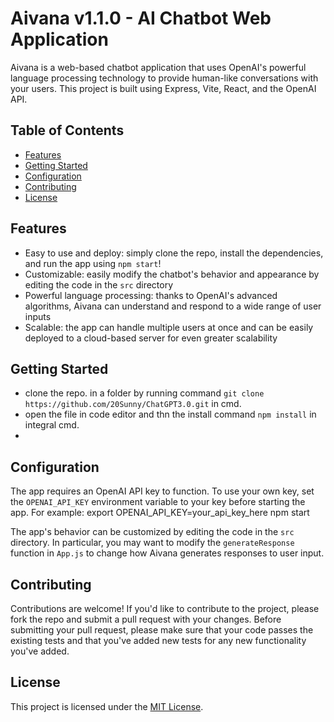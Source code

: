 # Aivana v1.1.0 - AI Chatbot Web Application

Aivana is a web-based chatbot application that uses OpenAI's powerful language processing technology to provide human-like conversations with your users. This project is built using Express, Vite, React, and the OpenAI API.

## Table of Contents

- [Features](#features)
- [Getting Started](#getting-started)
- [Configuration](#configuration)
- [Contributing](#contributing)
- [License](#license)

## Features

- Easy to use and deploy: simply clone the repo, install the dependencies, and run the app using `npm start`!
- Customizable: easily modify the chatbot's behavior and appearance by editing the code in the `src` directory
- Powerful language processing: thanks to OpenAI's advanced algorithms, Aivana can understand and respond to a wide range of user inputs
- Scalable: the app can handle multiple users at once and can be easily deployed to a cloud-based server for even greater scalability

## Getting Started
- clone the repo. in a folder by running command `git clone https://github.com/20Sunny/ChatGPT3.0.git` in cmd.
- open the file in code editor and thn the install command `npm install` in integral cmd.
- 
## Configuration

The app requires an OpenAI API key to function. To use your own key, set the `OPENAI_API_KEY` environment variable to your key before starting the app. For example:
export OPENAI_API_KEY=your_api_key_here
npm start


The app's behavior can be customized by editing the code in the `src` directory. In particular, you may want to modify the `generateResponse` function in `App.js` to change how Aivana generates responses to user input.

## Contributing

Contributions are welcome! If you'd like to contribute to the project, please fork the repo and submit a pull request with your changes. Before submitting your pull request, please make sure that your code passes the existing tests and that you've added new tests for any new functionality you've added.

## License

This project is licensed under the [MIT License](LICENSE).



